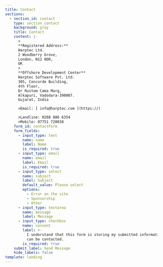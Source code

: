 ```yaml
---
title: Contact
sections:
  - section_id: contact
    type: section_contact
    background: gray
    title: Contact
    content: |-
      >
      **Registered Address:**  
      Harptec Ltd.  
      2 Woodberry Grove,  
      London, N12 0DR,  
      UK  
      >
      **Offshore Development Center**  
      Harptec Software Pvt. Ltd.  
      305, Concorde Building,  
      4th Floor,  
      Dr Rustom Cama Marg,   
      Alkapuri, Vadodara-390007.  
      Gujarat, India

      >Email: [ info@harptec.com ](https://) 

      >Landline: 0208 886 6354  
      >Mobile: 07751 720038
    form_id: contactForm
    form_fields:
      - input_type: text
        name: name
        label: Name
        is_required: true
      - input_type: email
        name: email
        label: Email
        is_required: true
      - input_type: select
        name: subject
        label: Subject
        default_value: Please select
        options:
          - Error on the site
          - Sponsorship
          - Other
      - input_type: textarea
        name: message
        label: Message
      - input_type: checkbox
        name: consent
        label: >-
          I understand that this form is storing my submitted information so I
          can be contacted.
        is_required: true
    submit_label: Send Message
    hide_labels: false
template: landing
---
```

